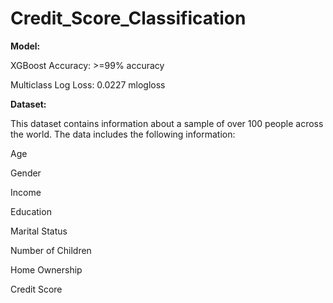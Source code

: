 # Credit_Score_Classification

**Model:**

XGBoost Accuracy: >=99% accuracy 

Multiclass Log Loss: 0.0227 mlogloss

**Dataset:**

This dataset contains information about a sample of over 100 people across the world. The data includes the following information:

Age

Gender

Income

Education

Marital Status

Number of Children

Home Ownership

Credit Score
